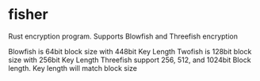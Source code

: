 # fisher
Rust encryption program. Supports Blowfish and Threefish encryption


Blowfish is 64bit block size with 448bit Key Length
Twofish is 128bit block size with 256bit Key Length
Threefish support 256, 512, and 1024bit Block length. Key length will match block size
